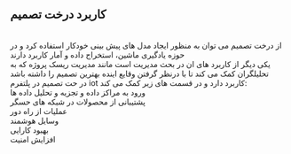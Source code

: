 ## کاربرد درخت تصمیم
<br/>
<div dir "rtl">
از درخت تصمیم می توان به منظور ایجاد مدل های پیش بینی خودکار استفاده کرد و در حوزه یادگیری ماشین، استخراج داده و آمار کاربرد دارند
<br/>
یکی دیگر از کاربرد های ان در بحث مدیریت است مانند مدیریت ریسک پروژه که به تحلیلگران کمک می کند تا با درنظر گرفتن وقایع اینده بهترین تصمیم را داشته باشد
<br/>
در حت تصمیم در پلتفرم iot کاربرد دارد و در قسمت های زیر کمک می کند:
<br/>
ورود به مراکز داده و تجزیه و تحلیل داده ها
<br/>
پشتیبانی از محصولات در شبکه های حسگر
<br/>
عملیات از راه دور
<br/>
وسایل هوشمند
<br/>
بهبود کارایی
<br/>
افزایش امنیت
<br/>
</div>
